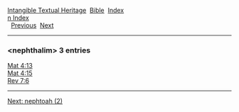 [Intangible Textual Heritage](../../index)  [Bible](../index) 
[Index](index)   
[n Index](_n_)  
  [Previous](c07801)  [Next](c07803) 

------------------------------------------------------------------------

### &lt;nephthalim&gt; 3 entries

[Mat 4:13](../kjv/mat004.htm#013)  
[Mat 4:15](../kjv/mat004.htm#015)  
[Rev 7:6](../kjv/rev007.htm#006)  

------------------------------------------------------------------------

[Next: nephtoah (2)](c07803)
